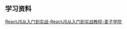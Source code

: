 





## 学习资料



[ReactJS从入门到实战-ReactJS从入门到实战教程-麦子学院](http://www.maiziedu.com/course/783/ "ReactJS从入门到实战-ReactJS从入门到实战教程-麦子学院")



